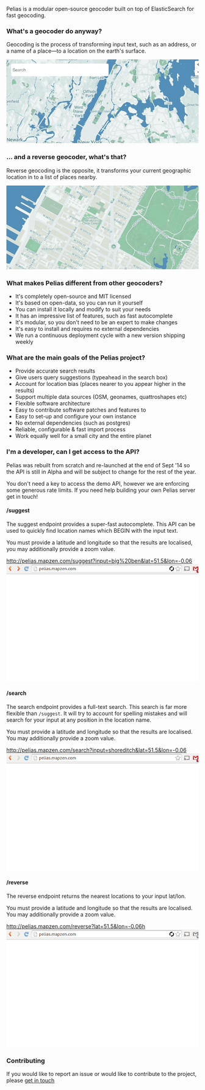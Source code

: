 Pelias is a modular open-source geocoder built on top of ElasticSearch for fast geocoding. 

### What's a geocoder do anyway?

Geocoding is the process of transforming input text, such as an address, or a name of a place—to a location on the earth's surface.

![geocode](./img/geocoding.gif)

### ... and a reverse geocoder, what's that?

Reverse geocoding is the opposite, it transforms your current geographic location in to a list of places nearby.

![reverse](./img/reverse.gif)

### What makes Pelias different from other geocoders?

- It's completely open-source and MIT licensed
- It's based on open-data, so you can run it yourself
- You can install it locally and modify to suit your needs
- It has an impressive list of features, such as fast autocomplete
- It's modular, so you don't need to be an expert to make changes
- It's easy to install and requires no external dependencies
- We run a continuous deployment cycle with a new version shipping weekly

### What are the main goals of the Pelias project?

- Provide accurate search results
- Give users query suggestions (typeahead in the search box)
- Account for location bias (places nearer to you appear higher in the results)
- Support multiple data sources (OSM, geonames, quattroshapes etc)
- Flexible software architecture
- Easy to contribute software patches and features to
- Easy to set-up and configure your own instance
- No external dependencies (such as postgres)
- Reliable, configurable & fast import process
- Work equally well for a small city and the entire planet

### I'm a developer, can I get access to the API?

Pelias was rebuilt from scratch and re-launched at the end of Sept '14 so the API is still in Alpha and will be subject to change for the rest of the year.

You don't need a key to access the demo API, however we are enforcing some generous rate limits. If you need help building your own Pelias server get in touch!

#### /suggest

The suggest endpoint provides a super-fast autocomplete. This API can be used to quickly find location names which BEGIN with the input text.

You must provide a latitude and longitude so that the results are localised, you may additionally provide a zoom value.

http://pelias.mapzen.com/suggest?input=big%20ben&lat=51.5&lon=-0.06
![suggest](./img/suggest.gif)

#### /search

The search endpoint provides a full-text search. This search is far more flexible than `/suggest`. It will try to account for spelling mistakes and will search for your input at any position in the location name.

You must provide a latitude and longitude so that the results are localised. You may additionally provide a zoom value.

http://pelias.mapzen.com/search?input=shoreditch&lat=51.5&lon=-0.06
![search](./img/search.gif)

#### /reverse

The reverse endpoint returns the nearest locations to your input lat/lon.

You must provide a latitude and longitude so that the results are localised. You may additionally provide a zoom value.

http://pelias.mapzen.com/reverse?lat=51.5&lon=-0.06h
![reverse](./img/reverse2.gif)

### Contributing

If you would like to report an issue or would like to contribute to the project, please [get in touch](mailto:pelias@mapzen.com)
<span id="scroll_mark"></span>




